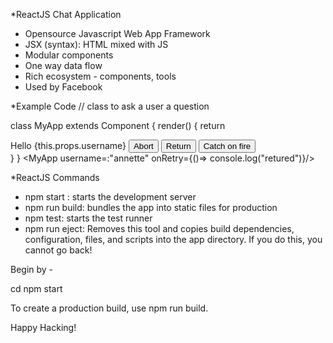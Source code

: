 *ReactJS Chat Application
* Opensource Javascript Web App Framework
* JSX (syntax): HTML  mixed with JS
* Modular components
* One way data flow
* Rich ecosystem - components, tools
* Used by Facebook


*Example Code
// class to ask a user a question

class MyApp extends Component {
  render() {
    return <div className='hbox'>
      <label> Hello {this.props.username}</label>
      <button> Abort </button>
      <button onClick={this.props.onRetry}>Return</button>
      <button> Catch on fire </button>
    </div>
  }
}
<MyApp username=:"annette" onRetry={()=> console.log("retured")}/>

*ReactJS Commands

* npm start : starts the development server
* npm run build: bundles the app into static files for production
* npm test: starts the test runner
* npm run eject: Removes this tool and copies build dependencies, configuration, files, and scripts into the app directory. If you do this, you cannot go back!

Begin by -

cd <folder>
npm start


To create a production build, use npm run build.

Happy Hacking!
